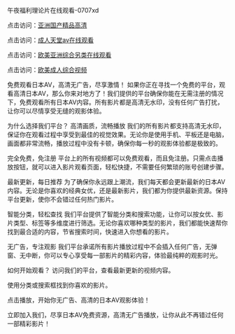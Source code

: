 午夜福利理论片在线观看-0707xd


点击访问：<a href="https://rtj-3zo.pages.dev/">亚洲国产精品高清</a>

点击访问：<a href="https://tfda.pages.dev/">成人天堂av在线观看</a>

点击访问：<a href="https://bsdf-5f5.pages.dev/">欧美亚洲综合另类在线观看</a>

点击访问：<a href="https://gsd-agv.pages.dev/">欧美成人综合视频</a>


免费观看日本AV，高清无广告，尽享激情！
如果你正在寻找一个免费的平台，观看高清日本AV，那么你来对地方了！我们提供的平台确保你能在无需注册的情况下，免费观看所有日本AV内容。所有影片都是高清无水印，没有任何广告打扰，让你可以尽情享受无缝的观影体验。

为什么选择我们平台？
高清画质，流畅播放
我们的所有影片都支持高清无水印，保证你在观看过程中享受到最佳的视觉效果。无论你是使用手机、平板还是电脑，画面都非常流畅，播放过程中没有卡顿，确保你每一秒的观影体验都是极致的。

完全免费，免注册
平台上的所有视频都可以免费观看，而且免注册。只需点击播放按钮，就可以进入影片观看页面，轻松快捷，不需要任何繁琐的账号创建步骤。

最新更新，每日推荐
为了确保你永远跟上潮流，我们每天都会更新最新的日本AV内容。无论是你喜欢的经典女优，还是最新影片，我们都为你提供最新资源。保持平台更新，使你不会错过任何热门影片。

智能分类，轻松查找
我们平台提供了智能分类和搜索功能，让你可以按女优、影片类型、标签等多维度进行筛选。无论你喜欢哪种类型的影片，我们都能快速帮你找到最合适的内容，节省搜索时间，快速进入你想看的影片。

无广告，专注观影
我们平台承诺所有影片播放过程中不会插入任何广告，无弹窗、无中断，你可以专心享受每一部影片的精彩内容，体验最纯粹的观影时光。

如何开始观看？
访问我们的平台，查看最新更新的视频内容。

使用分类或搜索框找到你喜欢的影片。

点击播放，开始你无广告、高清的日本AV观影体验！

立即加入我们，尽享日本AV免费资源，高清无广告播放，让你从此不再错过任何一部精彩影片！


<span style="display:none;">[Canonical link]( https://github.com/xda965/84610 ）</span>
